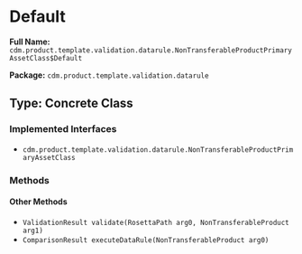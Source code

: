 # Default

**Full Name:** `cdm.product.template.validation.datarule.NonTransferableProductPrimaryAssetClass$Default`

**Package:** `cdm.product.template.validation.datarule`

## Type: Concrete Class

### Implemented Interfaces

- `cdm.product.template.validation.datarule.NonTransferableProductPrimaryAssetClass`

### Methods

#### Other Methods

- `ValidationResult validate(RosettaPath arg0, NonTransferableProduct arg1)`
- `ComparisonResult executeDataRule(NonTransferableProduct arg0)`

